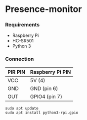 # Presence-monitor


### Requirements

 - Raspberry Pi
 - HC-SR501
 - Python 3

### Connection


| PIR PIN | Raspberry Pi PIN |
|---------|------------------|
| VCC     | 5V (4) |
| GND     | GND (pin 6)      |
| OUT     | GPIO4 (pin 7)    |



```
sudo apt update
sudo apt install python3-rpi.gpio
```



